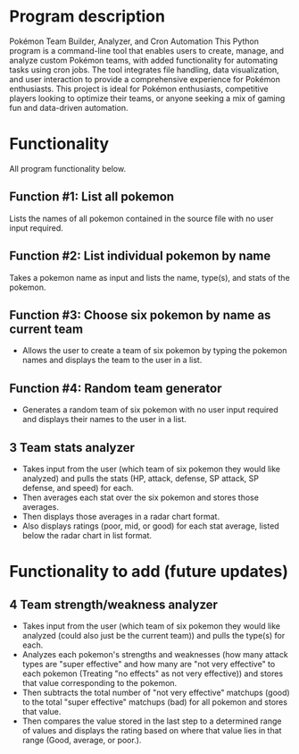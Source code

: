# Program description #
Pokémon Team Builder, Analyzer, and Cron Automation
This Python program is a command-line tool that enables users to create, manage, and analyze custom Pokémon teams, with added functionality for automating tasks using cron jobs. The tool integrates file handling, data visualization, and user interaction to provide a comprehensive experience for Pokémon enthusiasts. This project is ideal for Pokémon enthusiasts, competitive players looking to optimize their teams, or anyone seeking a mix of gaming fun and data-driven automation.


# Functionality #

All program functionality below.


## Function #1: List all pokemon

Lists the names of all pokemon contained in the source file with no user input required.


## Function #2: List individual pokemon by name

Takes a pokemon name as input and lists the name, type(s), and stats of the pokemon.


## Function #3: Choose six pokemon by name as current team

- Allows the user to create a team of six pokemon by typing the pokemon names and displays the team to the user in a list.


## Function #4: Random team generator

- Generates a random team of six pokemon with no user input required and displays their names to the user in a list.


## 3 Team stats analyzer
- Takes input from the user (which team of six pokemon they would like analyzed) and pulls the stats (HP, attack, defense, SP attack, SP defense, and speed) for each.
- Then averages each stat over the six pokemon and stores those averages.
- Then displays those averages in a radar chart format.
- Also displays ratings (poor, mid, or good) for each stat average, listed below the radar chart in list format.


# Functionality to add (future updates)
## 4 Team strength/weakness analyzer
- Takes input from the user (which team of six pokemon they would like analyzed (could also just be the current team)) and pulls the type(s) for each.
- Analyzes each pokemon's strengths and weaknesses (how many attack types are "super effective" and how many are "not very effective" to each pokemon (Treating "no effects" as not very effective)) and stores that value corresponding to the pokemon.
- Then subtracts the total number of "not very effective" matchups (good) to the total "super effective" matchups (bad) for all pokemon and stores that value.
- Then compares the value stored in the last step to a determined range of values and displays the rating based on where that value lies in that range (Good, average, or poor.).